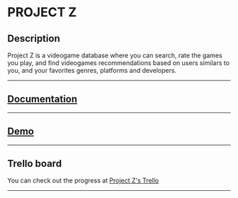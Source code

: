 # **PROJECT Z**



## Description

Project Z is a videogame database where you can search, rate the games you play, and find videogames recommendations based on users similars to you, and your favorites genres, platforms and developers.

---

## [Documentation](./project-z-docs/README.md "Documentation")
---

## [Demo](https://projectz.surge.sh "PROJECT Z")
---

## Trello board

You can check out the progress at [Project Z's  Trello](https://trello.com/b/n1nJyOqY/project-z "Trello")

---
